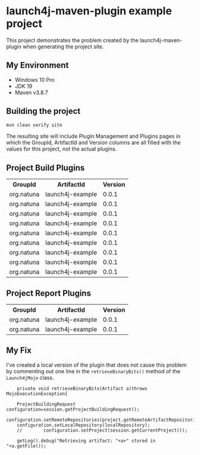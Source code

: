 # launch4j-maven-plugin example project

This project demonstrates the problem created by the launch4j-maven-plugin when generating the
project site.

## My Environment

* Windows 10 Pro
* JDK 19
* Maven v3.8.7

## Building the project

```bash
mvn clean verify site
```

The resulting site will include Plugin Management and Plugins pages in which the
GroupId, ArtifactId and Version columns are all filled with the values for this project,
not the actual plugins.

<section>
<h2><a name="Project_Build_Plugins"></a>Project Build Plugins</h2><a name="Project_Build_Plugins"></a>
<table border="0" class="table table-striped">
<tr class="a">
<th>GroupId</th>
<th>ArtifactId</th>
<th>Version</th></tr>
<tr class="b">
<td align="left">org.natuna</td>
<td>launch4j-example</td>
<td>0.0.1</td></tr>
<tr class="a">
<td align="left">org.natuna</td>
<td>launch4j-example</td>
<td>0.0.1</td></tr>
<tr class="b">
<td align="left">org.natuna</td>
<td>launch4j-example</td>
<td>0.0.1</td></tr>
<tr class="a">
<td align="left">org.natuna</td>
<td>launch4j-example</td>
<td>0.0.1</td></tr>
<tr class="b">
<td align="left">org.natuna</td>
<td>launch4j-example</td>
<td>0.0.1</td></tr>
<tr class="a">
<td align="left">org.natuna</td>
<td>launch4j-example</td>
<td>0.0.1</td></tr>
<tr class="b">
<td align="left">org.natuna</td>
<td>launch4j-example</td>
<td>0.0.1</td></tr>
<tr class="a">
<td align="left">org.natuna</td>
<td>launch4j-example</td>
<td>0.0.1</td></tr>
<tr class="b">
<td align="left">org.natuna</td>
<td>launch4j-example</td>
<td>0.0.1</td></tr></table></section><section>
<h2><a name="Project_Report_Plugins"></a>Project Report Plugins</h2><a name="Project_Report_Plugins"></a>
<table border="0" class="table table-striped">
<tr class="a">
<th>GroupId</th>
<th>ArtifactId</th>
<th>Version</th></tr>
<tr class="b">
<td align="left">org.natuna</td>
<td>launch4j-example</td>
<td>0.0.1</td></tr>
<tr class="a">
<td align="left">org.natuna</td>
<td>launch4j-example</td>
<td>0.0.1</td></tr></table></section>

## My Fix

I've created a local version of the plugin that does not cause this problem
by commenting out one line in the ```retrieveBinaryBits()``` method
of the ```Launch4jMojo``` class.

```
    private void retrieveBinaryBits(Artifact a)throws MojoExecutionException{

    ProjectBuildingRequest configuration=session.getProjectBuildingRequest();
    configuration.setRemoteRepositories(project.getRemoteArtifactRepositories());
    configuration.setLocalRepository(localRepository);
    //        configuration.setProject(session.getCurrentProject());

    getLog().debug("Retrieving artifact: "+a+" stored in "+a.getFile());
```


